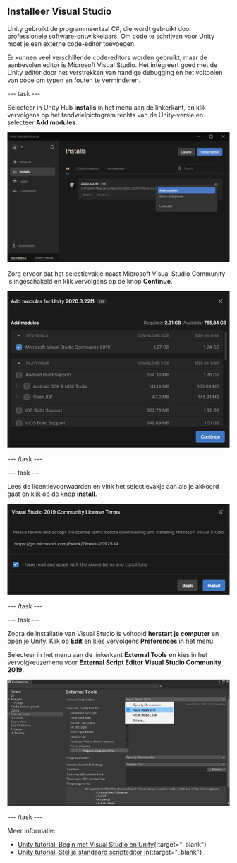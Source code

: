 ## Installeer Visual Studio

Unity gebruikt de programmeertaal C#, die wordt gebruikt door professionele software-ontwikkelaars. Om code te schrijven voor Unity moet je een externe code-editor toevoegen.

Er kunnen veel verschillende code-editors worden gebruikt, maar de aanbevolen editor is Microsoft Visual Studio. Het integreert goed met de Unity editor door het verstrekken van handige debugging en het voltooien van code om typen en fouten te verminderen.

--- task ---

Selecteer in Unity Hub **installs** in het menu aan de linkerkant, en klik vervolgens op het tandwielpictogram rechts van de Unity-versie en selecteer **Add modules**.

![Unity Hub wordt weergegeven met opties geselecteerd.](images/unity-add-modules.png)

Zorg ervoor dat het selectievakje naast Microsoft Visual Studio Community is ingeschakeld en klik vervolgens op de knop **Continue**.

![Unity Hub met een vinkje naast Visual Studio.](images/unity-install-vs.png)

--- /task ---

--- task ---

Lees de licentievoorwaarden en vink het selectievakje aan als je akkoord gaat en klik op de knop **install**.

![Licentieovereenkomst gecontroleerd voor Visual Studio.](images/unity-vs-license.png)

--- /task ---

--- task --- 

Zodra de installatie van Visual Studio is voltooid **herstart je computer** en open je Unity. Klik op **Edit** en kies vervolgens **Preferences** in het menu.

Selecteer in het menu aan de linkerkant **External Tools** en kies in het vervolgkeuzemenu voor **External Script Editor** **Visual Studio Community 2019**.

![Preferences menu met Visual Studio gekozen als script editor.](images/unity-editor-select.png)

--- /task ---

Meer informatie:
+ [Unity tutorial: Begin met Visual Studio en Unity](https://learn.unity.com/tutorial/get-started-with-visual-studio-and-unity#){:target="_blank"}
+ [Unity tutorial: Stel je standaard scripteditor in](https://learn.unity.com/tutorial/set-your-default-script-editor-ide){:target="_blank"}